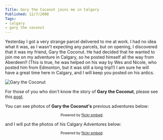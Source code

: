 ```yaml
---
Title: Gary the Coconut joins me in Calgary
Published: 12/7/2008
Tags:
- calgary
- gary the coconut
---
```


Yesterday I got a very strange parcel delivered to me at work. I had no idea what it was, as I wasn't expecting any parcels, but on opening, I discovered that it was my friend, Gary the Coconut. He had decided that he wanted to join me on my adventure in Calgary, so he posted himself all the way from Aberdeen!! (This is true, he was helped on his way by Wes and Nicole, who posted him from Edmonton, but it was still a long trip!!) I am sure he will have a great time here in Calgary, and I will keep you posted on his antics.

![Gary the Coconut](https://gep13wpstorage.blob.core.windows.net/gep13/2008/7/12/1249.jpg)

For those of you who don't know the story of **Gary the Coconut**, please see this [post](http://www.gep13.co.uk/blog/the-story-of-gary-the-coconut).

You can see photos of **Gary the Coconut's** previous adventures below:

<div id="flickrembed"></div><small style="display: block; text-align: center; margin: 0 auto;">Powered by <a href="https://flickrembed.com">flickr embed</a>.</small>

<script src="https://flickrembed.com/embed_v2.js.php?source=flickr&layout=responsive&input=72157676205505741&sort=0&by=album&theme=default&scale=fit&skin=default&id=5850544461b40"></script>

and I will put the photos of his Calgary Adventures below:

<div id="flickrembed"></div><small style="display: block; text-align: center; margin: 0 auto;">Powered by <a href="https://flickrembed.com">flickr embed</a>.</small>

<script src="https://flickrembed.com/embed_v2.js.php?source=flickr&layout=responsive&input=72157673880161644&sort=0&by=album&theme=default&scale=fit&skin=default&id=5850544461b40"></script>

